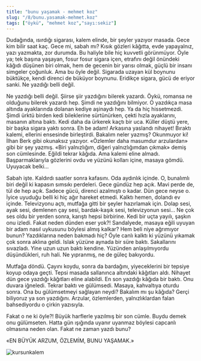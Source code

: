 ```yaml
---
title: "bunu yaşamak - mehmet koz"
slug: "/8/bunu.yasamak-mehmet.koz"
tags: ["öykü", "mehmet koz","sayı:sekiz"]
---
```


Dudağında, ısırdığı sigarası, kalem elinde, bir şeyler yazıyor masada.
Gece kim bilir saat kaç. Gece mi, sabah mı? Kısık gözleri kâğıtta, evde
yapayalnız, yazı yazmakta, zor durumda. Bu haliyle bile hiç kuvvetli
görünmüyor. Öyle ya; tek başına yaşayan, fosur fosur sigara içen,
etrafını değil önündeki kâğıdı düşünen biri olmak, hem de gecenin bir
yarısı olmak, güçlü bir insanı simgeler çoğunluk. Ama bu öyle değil.
Sigarada uzayan kül boynunu büktükçe, kendi direnci de büküyor boynunu.
Eridikçe sigara, gücü de eriyor sanki. Ne yazdığı belli değil.

Ne yazdığı belli değil. Şiirse şiir yazdığını bilerek yazardı. Öykü,
romansa ne olduğunu bilerek yazardı hep. Şimdi ne yazdığını bilmiyor. O
yazdıkça masa altında ayaklarında dolanan kediye aşinaydı hep. Ya da hiç
hissetmezdi. Şimdi ürktü birden kedi bileklerine sürtünürken, çekti
hızla ayaklarını, masanın altına baktı. Kedi daha da ürkerek kaçtı bir
uca. Küller düştü yere, bir başka sigara yaktı sonra. Eh be adam!
Arkasına yaslandı nihayet! Bıraktı kalemi, ellerini ensesinde
birleştirdi. Bakalım neler yazmış? Okunmuyor ki! İlhan Berk gibi
okunaksız yazıyor. «Özlemler daha masumdur arzulardan» gibi bir şey
yazmış. «Biri yalnızlığım, diğeri yalnızlığımdan çıkmak» demiş son
cümlesinde. Eğildi tekrar kâğıda. Ama kalemi eline almadı.
Başparmaklarıyla gözlerini ovdu ve yüzünü kolları içine, masaya gömdü.
Uyuyacak belki...

Sabah işte. Kaldırdı saatler sonra kafasını. Oda aydınlık içinde. O,
bunalımlı biri değil ki kapasın sımsıkı perdeleri. Gece gündüz hep açık.
Mavi perde de, tül de hep açık. Sadece gücü, direnci azalmıştı o kadar.
Dün gece neyse o. İyice uyuduğu belli ki hiç ağır hareket etmedi. Kalktı
hemen, dolandı ev içinde. Televizyonu açtı, mutfağa gitti bir şeyler
hazırlamak için. Dolap sesi, ayak sesi, demlenen çay sesi, bardak-kaşık
sesi, televizyonun sesi... Ne çok ses oldu bir yerden sonra, karıştı
hepsi birbirine. Kedi bir uçta yayılı, şaşkın onu izledi. Fakat neden
dünden eser yok?! Sandalyede, masaya eğili uyuyan bir adam nasıl
uykusunu böylesi almış kalkar? Hem beli niye ağrımıyor bunun?
Yazdıklarına neden bakmadı hiç? Öyle canlı kalktı ki yüzünü yıkamak çok
sonra aklına geldi. Islak yüzüne aynada bir süre baktı. Sakallarını
sıvazladı. Yine uzun uzun baktı kendine. Yüzünden anlaşılmıyordu
düşündükleri, ruh hali. Ne yıpranmış, ne de güleç bakıyordu.

Mutfağa döndü. Çayını koydu, sonra da bardağını, yiyeceklerini bir
tepsiye koyup odaya geçti. Tepsi masada sallanınca altındaki kâğıtları
aldı. Nihayet dün gece yazdığı kâğıtları eline alabildi. En son yazdığı
kâğıda bir baktı. Onu duvara iğneledi. Tekrar baktı ve gülümsedi.
Masaya, kahvaltıya oturdu sonra. Ona bu gülümsetmeyi sağlayan neydi?
Bakalım mı şu kâğıda? Gerçi biliyoruz ya son yazdığını. Arzular,
özlemlerden, yalnızlıklardan falan bahsediyordu o çirkin yazısıyla.

Fakat o ne ki öyle?! Büyük harflerle yazılmış bir son cümle. Buydu demek
onu gülümseten. Hatta gün ışığında uyanır uyanmaz böylesi capcanlı
olmasına neden olan. Fakat ne zaman yazdı bunu?

«EN BÜYÜK ARZUM, ÖZLEMİM, BUNU YAŞAMAK.»



![kursunkalem](/img/kursunkalem.jpg)
